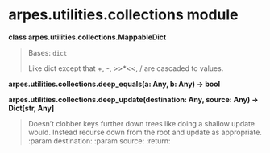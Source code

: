 arpes.utilities.collections module
==================================

**class arpes.utilities.collections.MappableDict**

> Bases: `dict`
>
> Like dict except that +, -, &gt;&gt;\*&lt;&lt;, / are cascaded to
> values.

**arpes.utilities.collections.deep\_equals(a: Any, b: Any) -&gt; bool**

**arpes.utilities.collections.deep\_update(destination: Any, source:
Any) -&gt; Dict\[str, Any\]**

> Doesn’t clobber keys further down trees like doing a shallow update
> would. Instead recurse down from the root and update as appropriate.
> :param destination: :param source: :return:
